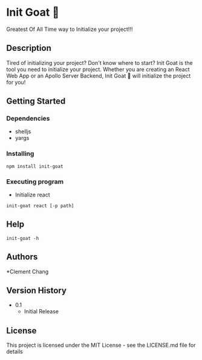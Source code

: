 # Init Goat :goat:

Greatest Of All Time way to Initialize your project!!!

## Description

Tired of initializing your project? Don't know where to start? Init Goat is the tool you need to initialize your project. Whether you are creating an React Web App or an Apollo Server Backend, Init Goat :goat: will initialize the project for you!

## Getting Started
### Dependencies

* shelljs
* yargs

### Installing
```
npm install init-goat
```

### Executing program

* Initialize react
```
init-goat react [-p path]
```

## Help

```
init-goat -h
```

## Authors
*Clement Chang

## Version History
* 0.1
    * Initial Release

## License
This project is licensed under the MIT License - see the LICENSE.md file for details
